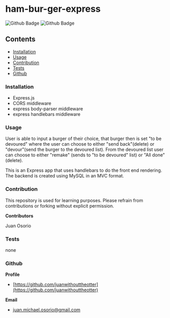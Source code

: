 # ham-bur-ger-express
![Github Badge](https://img.shields.io/github/languages/top/juanwithouttheotter/ham-bur-ger-express)
![Github Badge](https://img.shields.io/github/languages/count/juanwithouttheotter/ham-bur-ger-express?color=green)

## Contents
* [Installation](#Installation)
* [Usage](#Usage)
* [Contribution](#Contribution)
* [Tests](#Tests)
* [Github](#Github)

### Installation
* Express.js
* CORS middleware
* express body-parser middleware
* express handlebars middleware

### Usage
User is able to input a burger of their choice, that burger then is set "to be devoured" where the user can choose to either "send back"(delete) or "devour"(send the burger to the devoured list). From the devoured list user can choose to either "remake" (sends to "to be devoured" list) or "All done" (delete). 

This is an Express app that uses handlebars to do the front end rendering. The backend is created using MySQL in an MVC format.

### Contribution

This repository is used for learning purposes. Please refrain from contributions or forking without explicit permission.

**Contributors**

Juan Osorio

### Tests
none

### Github
**Profile**
* [https://github.com/juanwithouttheotter](https://github.com/juanwithouttheotter)

**Email**
* [juan.michael.osorio@gmail.com](juan.michael.osorio@gmail.com)

